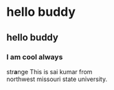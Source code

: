 # hello buddy
## hello buddy
### I am cool always
str**a**nge
This is sai kumar from <br> northwest missouri state university.